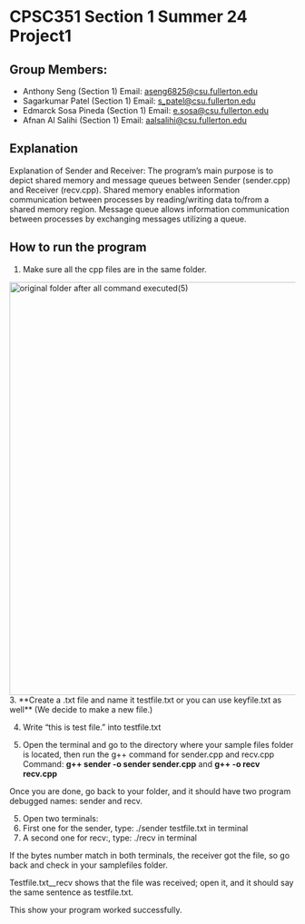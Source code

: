# CPSC351 Section 1 Summer 24 Project1
## Group Members:
- Anthony Seng (Section 1) Email: aseng6825@csu.fullerton.edu
- Sagarkumar Patel (Section 1) Email: s_patel@csu.fullerton.edu
- Edmarck Sosa Pineda (Section 1) Email: e.sosa@csu.fullerton.edu
- Afnan Al Salihi (Section 1) Email: aalsalihi@csu.fullerton.edu

## Explanation
Explanation of Sender and Receiver:
	The program’s main purpose is to depict shared memory and message queues between Sender (sender.cpp) and Receiver (recv.cpp). Shared memory enables information communication between processes by reading/writing data to/from a shared memory region. Message queue allows information communication between processes by exchanging messages utilizing a queue. 

 ## How to run the program

1. Make sure all the cpp files are in the same folder.
<img width="728" alt="original folder after all command executed(5)" src="https://github.com/aseng2/CPSC351-Project1/assets/98761137/54a758ea-0496-4be1-b2a7-c14fdff69fc1">
3. **Create a .txt file and name it testfile.txt or you can use keyfile.txt as well** (We decide to make a new file.)




4. Write “this is test file.” into testfile.txt


5. Open the terminal and go to the directory where your sample files folder is located, then run the g++ command for sender.cpp and recv.cpp
Command: **g++ sender -o sender sender.cpp** and **g++ -o recv recv.cpp**



Once you are done, go back to your folder, and it should have two program debugged names: sender and recv.


5. Open two terminals:
6. First one for the sender, type: ./sender testfile.txt in terminal
7. A second one for recv:, type: ./recv in terminal 


If the bytes number match in both terminals, the receiver got the file, so go back and check in your samplefiles folder.


Testfile.txt__recv shows that the file was received; open it, and it should say the same sentence as testfile.txt.


This show your program worked successfully. 

